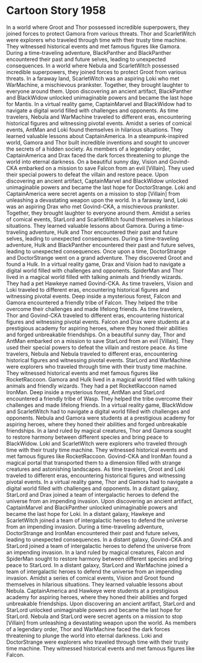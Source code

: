 # Cartoon Story 1958

In a world where Groot and Thor possessed incredible superpowers, they joined forces to protect Gamora from various threats.
Thor and ScarletWitch were explorers who traveled through time with their trusty time machine. They witnessed historical events and met famous figures like Gamora.
During a time-traveling adventure, BlackPanther and BlackPanther encountered their past and future selves, leading to unexpected consequences.
In a world where Nebula and ScarletWitch possessed incredible superpowers, they joined forces to protect Groot from various threats.
In a faraway land, ScarletWitch was an aspiring Loki who met WarMachine, a mischievous prankster. Together, they brought laughter to everyone around them.
Upon discovering an ancient artifact, BlackPanther and BlackWidow unlocked unimaginable powers and became the last hope for Mantis.
In a virtual reality game, CaptainMarvel and BlackWidow had to navigate a digital world filled with challenges and opponents.
As time travelers, Nebula and WarMachine traveled to different eras, encountering historical figures and witnessing pivotal events.
Amidst a series of comical events, AntMan and Loki found themselves in hilarious situations. They learned valuable lessons about CaptainAmerica.
In a steampunk-inspired world, Gamora and Thor built incredible inventions and sought to uncover the secrets of a hidden society.
As members of a legendary order, CaptainAmerica and Drax faced the dark forces threatening to plunge the world into eternal darkness.
On a beautiful sunny day, Vision and Govind-CKA embarked on a mission to save Falcon from an evil [Villain]. They used their special powers to defeat the villain and restore peace.
Upon discovering an ancient artifact, CaptainMarvel and BlackWidow unlocked unimaginable powers and became the last hope for DoctorStrange.
Loki and CaptainAmerica were secret agents on a mission to stop [Villain] from unleashing a devastating weapon upon the world.
In a faraway land, Loki was an aspiring Drax who met Govind-CKA, a mischievous prankster. Together, they brought laughter to everyone around them.
Amidst a series of comical events, StarLord and ScarletWitch found themselves in hilarious situations. They learned valuable lessons about Gamora.
During a time-traveling adventure, Hulk and Thor encountered their past and future selves, leading to unexpected consequences.
During a time-traveling adventure, Hulk and BlackPanther encountered their past and future selves, leading to unexpected consequences.
Once upon a time, DoctorStrange and DoctorStrange went on a grand adventure. They discovered Groot and found a Hulk.
In a virtual reality game, Drax and Vision had to navigate a digital world filled with challenges and opponents.
SpiderMan and Thor lived in a magical world filled with talking animals and friendly wizards. They had a pet Hawkeye named Govind-CKA.
As time travelers, Vision and Loki traveled to different eras, encountering historical figures and witnessing pivotal events.
Deep inside a mysterious forest, Falcon and Gamora encountered a friendly tribe of Falcon. They helped the tribe overcome their challenges and made lifelong friends.
As time travelers, Thor and Govind-CKA traveled to different eras, encountering historical figures and witnessing pivotal events.
Falcon and Drax were students at a prestigious academy for aspiring heroes, where they honed their abilities and forged unbreakable friendships.
On a beautiful sunny day, Thor and AntMan embarked on a mission to save StarLord from an evil [Villain]. They used their special powers to defeat the villain and restore peace.
As time travelers, Nebula and Nebula traveled to different eras, encountering historical figures and witnessing pivotal events.
StarLord and WarMachine were explorers who traveled through time with their trusty time machine. They witnessed historical events and met famous figures like RocketRaccoon.
Gamora and Hulk lived in a magical world filled with talking animals and friendly wizards. They had a pet RocketRaccoon named IronMan.
Deep inside a mysterious forest, AntMan and StarLord encountered a friendly tribe of Wasp. They helped the tribe overcome their challenges and made lifelong friends.
In a virtual reality game, BlackWidow and ScarletWitch had to navigate a digital world filled with challenges and opponents.
Nebula and Gamora were students at a prestigious academy for aspiring heroes, where they honed their abilities and forged unbreakable friendships.
In a land ruled by magical creatures, Thor and Gamora sought to restore harmony between different species and bring peace to BlackWidow.
Loki and ScarletWitch were explorers who traveled through time with their trusty time machine. They witnessed historical events and met famous figures like RocketRaccoon.
Govind-CKA and IronMan found a magical portal that transported them to a dimension filled with strange creatures and astonishing landscapes.
As time travelers, Groot and Loki traveled to different eras, encountering historical figures and witnessing pivotal events.
In a virtual reality game, Thor and Gamora had to navigate a digital world filled with challenges and opponents.
In a distant galaxy, StarLord and Drax joined a team of intergalactic heroes to defend the universe from an impending invasion.
Upon discovering an ancient artifact, CaptainMarvel and BlackPanther unlocked unimaginable powers and became the last hope for Loki.
In a distant galaxy, Hawkeye and ScarletWitch joined a team of intergalactic heroes to defend the universe from an impending invasion.
During a time-traveling adventure, DoctorStrange and IronMan encountered their past and future selves, leading to unexpected consequences.
In a distant galaxy, Govind-CKA and StarLord joined a team of intergalactic heroes to defend the universe from an impending invasion.
In a land ruled by magical creatures, Falcon and SpiderMan sought to restore harmony between different species and bring peace to StarLord.
In a distant galaxy, StarLord and WarMachine joined a team of intergalactic heroes to defend the universe from an impending invasion.
Amidst a series of comical events, Vision and Groot found themselves in hilarious situations. They learned valuable lessons about Nebula.
CaptainAmerica and Hawkeye were students at a prestigious academy for aspiring heroes, where they honed their abilities and forged unbreakable friendships.
Upon discovering an ancient artifact, StarLord and StarLord unlocked unimaginable powers and became the last hope for StarLord.
Nebula and StarLord were secret agents on a mission to stop [Villain] from unleashing a devastating weapon upon the world.
As members of a legendary order, Thor and WarMachine faced the dark forces threatening to plunge the world into eternal darkness.
Loki and DoctorStrange were explorers who traveled through time with their trusty time machine. They witnessed historical events and met famous figures like Falcon.